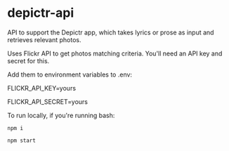 # depictr-api
API to support the Depictr app, which takes lyrics or prose as input and retrieves relevant photos.

Uses Flickr API to get photos matching criteria.
You'll need an API key and secret for this.

Add them to environment variables to  .env:

FLICKR_API_KEY=yours

FLICKR_API_SECRET=yours

To run locally, if you're running bash:

`npm i`

`npm start`

